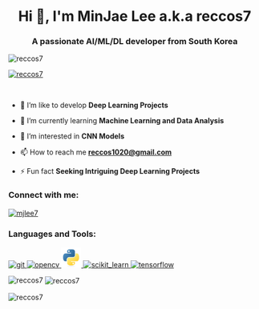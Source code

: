 <h1 align="center">Hi 👋, I'm MinJae Lee a.k.a reccos7</h1>
<h3 align="center">A passionate AI/ML/DL developer from South Korea</h3>

<p align="left"> <img src="https://komarev.com/ghpvc/?username=reccos7&label=Profile%20views&color=0e75b6&style=flat" alt="reccos7" /> </p>

<p align="left"> <a href="https://github.com/ryo-ma/github-profile-trophy"><img src="https://github-profile-trophy.vercel.app/?username=reccos7" alt="reccos7" /></a> </p>

<p align="left"> <a href="https://twitter.com/" target="blank"><img src="https://img.shields.io/twitter/follow/?logo=twitter&style=for-the-badge" alt="" /></a> </p>

- 🔭 I’m like to develop **Deep Learning Projects**

- 🌱 I’m currently learning **Machine Learning and Data Analysis**

- 👯 I’m interested in **CNN Models**

- 📫 How to reach me **reccos1020@gmail.com**

- ⚡ Fun fact **Seeking Intriguing Deep Learning Projects**

<h3 align="left">Connect with me:</h3>
<p align="left">
<a href="https://instagram.com/mjlee7" target="blank"><img align="center" src="https://raw.githubusercontent.com/rahuldkjain/github-profile-readme-generator/master/src/images/icons/Social/instagram.svg" alt="mjlee7" height="30" width="40" /></a>
</p>

<h3 align="left">Languages and Tools:</h3>
<p align="left"> <a href="https://git-scm.com/" target="_blank"> <img src="https://www.vectorlogo.zone/logos/git-scm/git-scm-icon.svg" alt="git" width="40" height="40"/> </a> <a href="https://opencv.org/" target="_blank"> <img src="https://www.vectorlogo.zone/logos/opencv/opencv-icon.svg" alt="opencv" width="40" height="40"/> </a> <a href="https://www.python.org" target="_blank"> <img src="https://raw.githubusercontent.com/devicons/devicon/master/icons/python/python-original.svg" alt="python" width="40" height="40"/> </a> <a href="https://scikit-learn.org/" target="_blank"> <img src="https://upload.wikimedia.org/wikipedia/commons/0/05/Scikit_learn_logo_small.svg" alt="scikit_learn" width="40" height="40"/> </a> <a href="https://www.tensorflow.org" target="_blank"> <img src="https://www.vectorlogo.zone/logos/tensorflow/tensorflow-icon.svg" alt="tensorflow" width="40" height="40"/> </a> </p>

<p><img align="left" src="https://github-readme-stats.vercel.app/api/top-langs?username=reccos7&show_icons=true&locale=en&layout=compact" alt="reccos7" /></p>

<p>&nbsp;<img align="center" src="https://github-readme-stats.vercel.app/api?username=reccos7&show_icons=true&locale=en" alt="reccos7" /></p>

<p><img align="center" src="https://github-readme-streak-stats.herokuapp.com/?user=reccos7&" alt="reccos7" /></p>
